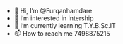 - 👋 Hi, I’m @Furqanhamdare
- 👀 I’m interested in intership
- 🌱 I’m currently learning T.Y.B.Sc.IT
- 📫 How to reach me 7498875215

<!---
Furqanhamdare/Furqanhamdare is a ✨ special ✨ repository because its `README.md` (this file) appears on your GitHub profile.
You can click the Preview link to take a look at your changes.
--->
